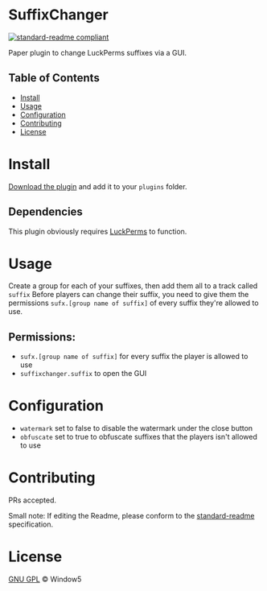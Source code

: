 # SuffixChanger
[![standard-readme compliant](https://img.shields.io/badge/readme%20style-standard-brightgreen.svg?style=flat-square)](https://github.com/RichardLitt/standard-readme)

Paper plugin to change LuckPerms suffixes via a GUI.

## Table of Contents

- [Install](#install)
- [Usage](#usage)
- [Configuration](#configuration)
- [Contributing](#contributing)
- [License](#license)

# Install

[Download the plugin](https://hangar.papermc.io/Window5/SuffixChanger) and add it to your ``plugins`` folder.

## Dependencies

This plugin obviously requires [LuckPerms](https://luckperms.net/download) to function.

# Usage

Create a group for each of your suffixes, then add them all to a track called ``suffix``
Before players can change their suffix, you need to give them the permissions ``sufx.[group name of suffix]`` of every suffix they're allowed to use.

## Permissions:
  - ``sufx.[group name of suffix]`` for every suffix the player is allowed to use
  - ``suffixchanger.suffix`` to open the GUI

# Configuration
  - ``watermark`` set to false to disable the watermark under the close button
  - ``obfuscate`` set to true to obfuscate suffixes that the players isn't allowed to use

# Contributing

PRs accepted.

Small note: If editing the Readme, please conform to the [standard-readme](https://github.com/RichardLitt/standard-readme) specification.

# License

[GNU GPL](LICENSE) © Window5
